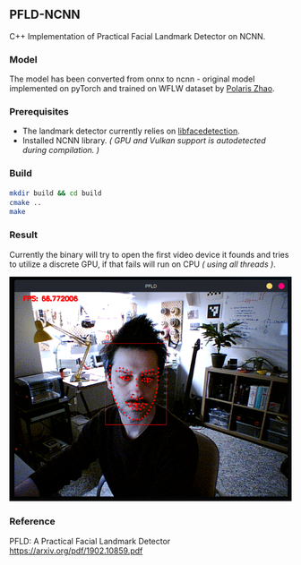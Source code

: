 ## PFLD-NCNN

C++ Implementation of Practical Facial Landmark Detector on NCNN.

### Model

The model has been converted from onnx to ncnn - original model implemented on pyTorch and trained on WFLW dataset by [Polaris Zhao](https://polariszhao.github.io/).

### Prerequisites

* The landmark detector currently relies on [libfacedetection](https://github.com/ShiqiYu/libfacedetection).
* Installed NCNN library. *( GPU and Vulkan support is autodetected during compilation. )*

### Build

```bash
mkdir build && cd build
cmake ..
make
```

### Result

Currently the binary will try to open the first video device it founds and tries to utilize a discrete GPU, if that fails will run on CPU *( using all threads )*.

![](doc/pfld.png)



### Reference

PFLD: A Practical Facial Landmark Detector https://arxiv.org/pdf/1902.10859.pdf